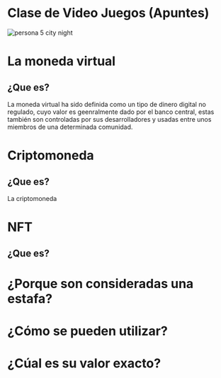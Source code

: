 # Clase de Video Juegos (Apuntes)

![persona 5 city night](https://github.com/xinjiechen2006/Canal-del-gaming-del-bueno/assets/162314286/79f127a9-4c9f-4e7e-b3a5-de3cf9c29a1f)

# La moneda virtual
## ¿Que es?
La moneda virtual ha sido definida como un tipo de dinero digital no regulado, cuyo valor es geenralmente dado por el banco central, estas también son controladas por sus desarrolladores y usadas entre unos miembros de una determinada comunidad.

# Criptomoneda
## ¿Que es?
La criptomoneda 

# NFT
## ¿Que es?

# ¿Porque son consideradas una estafa?
# ¿Cómo se pueden utilizar?
# ¿Cúal es su valor exacto?
